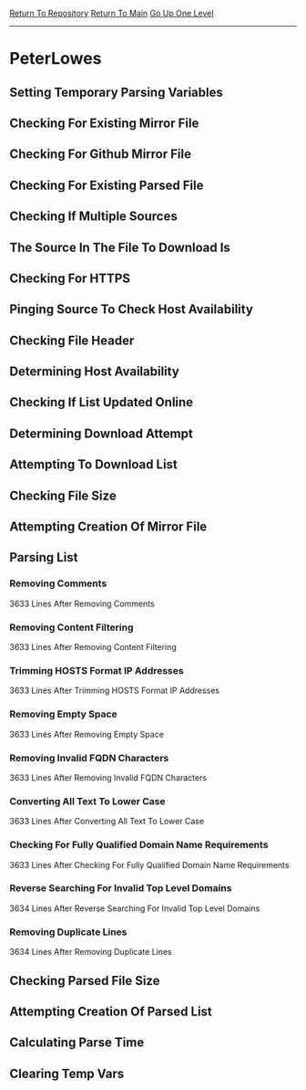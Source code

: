 [Return To Repository](https://github.com/deathbybandaid/piholeparser/)
[Return To Main](https://github.com/deathbybandaid/piholeparser/blob/master/RecentRunLogs/Mainlog.md)
[Go Up One Level](https://github.com/deathbybandaid/piholeparser/blob/master/RecentRunLogs/TopLevelScripts/30-Processing-External-Blacklists.md)
____________________________________
# PeterLowes
## Setting Temporary Parsing Variables
## Checking For Existing Mirror File
## Checking For Github Mirror File
## Checking For Existing Parsed File
## Checking If Multiple Sources
## The Source In The File To Download Is
## Checking For HTTPS
## Pinging Source To Check Host Availability
## Checking File Header
## Determining Host Availability
## Checking If List Updated Online
## Determining Download Attempt
## Attempting To Download List
## Checking File Size
## Attempting Creation Of Mirror File
## Parsing List
### Removing Comments
3633 Lines After Removing Comments
### Removing Content Filtering
3633 Lines After Removing Content Filtering
### Trimming HOSTS Format IP Addresses
3633 Lines After Trimming HOSTS Format IP Addresses
### Removing Empty Space
3633 Lines After Removing Empty Space
### Removing Invalid FQDN Characters
3633 Lines After Removing Invalid FQDN Characters
### Converting All Text To Lower Case
3633 Lines After Converting All Text To Lower Case
### Checking For Fully Qualified Domain Name Requirements
3633 Lines After Checking For Fully Qualified Domain Name Requirements
### Reverse Searching For Invalid Top Level Domains
3634 Lines After Reverse Searching For Invalid Top Level Domains
### Removing Duplicate Lines
3634 Lines After Removing Duplicate Lines
## Checking Parsed File Size
## Attempting Creation Of Parsed List
## Calculating Parse Time
## Clearing Temp Vars
